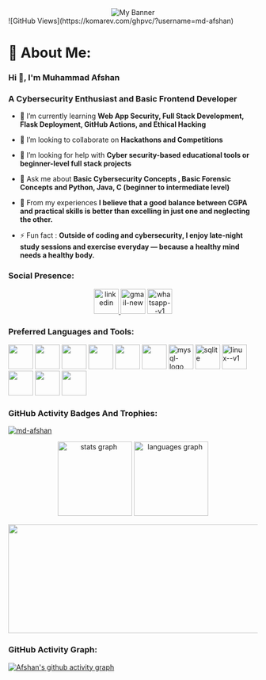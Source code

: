 <div align="center">
  <img src="https://github.com/user-attachments/assets/c688c9e7-f13b-4cc0-8679-cb185f438818" alt="My Banner" />
</div>
![GitHub Views](https://komarev.com/ghpvc/?username=md-afshan)


# 💫 About Me:

### Hi 👋, I'm Muhammad Afshan
### A Cybersecurity Enthusiast and Basic Frontend Developer

- 🌱 I’m currently learning **Web App Security, Full Stack Development, Flask Deployment, GitHub Actions, and Ethical Hacking**

- 👯 I’m looking to collaborate on **Hackathons and Competitions**

- 🤝 I’m looking for help with **Cyber security-based educational tools or beginner-level full stack projects**

- 💬 Ask me about **Basic Cybersecurity Concepts , Basic Forensic Concepts and Python, Java, C (beginner to intermediate level)**

- 📄 From my experiences **I believe that a good balance between CGPA and practical skills is better than excelling in just one and neglecting the other.**

- ⚡ Fun fact : **Outside of coding and cybersecurity, I enjoy late-night study sessions and exercise everyday — because a healthy mind needs a healthy body.**

### Social Presence:
<div align="center">
<a href="https://www.linkedin.com/in/muhammadafshan22/" target="_blank">
  <img width="50" height="50" src="https://img.icons8.com/fluency/48/linkedin.png" alt="linkedin"/>
</a>

<a href="mailto:md.afshan2204@gmail.com" target="_blank">
<img width="50" height="50" src="https://img.icons8.com/color/48/gmail-new.png" alt="gmail-new"/></a>

<a href="https://wa.me/917550080321" target="_blank">
  <img width="50" height="50" src="https://img.icons8.com/color/48/whatsapp--v1.png" alt="whatsapp--v1"/>
</a>

</div>

### Preferred Languages and Tools:
<p align="left"> <img height="50" width="50" src="https://img.icons8.com/color/48/000000/python.png" /> 
<img height="50" width="50" src="https://img.icons8.com/color/48/000000/c-programming.png" /> 
<img height="50" width="50" src="https://img.icons8.com/color/48/000000/java-coffee-cup-logo.png" /> 
<img height="50" width="50" src="https://img.icons8.com/color/48/000000/html-5.png" /> 
<img height="50" width="50" src="https://img.icons8.com/color/48/000000/css3.png" /> 
<img height="50" width="50" src="https://img.icons8.com/color/48/000000/javascript.png"/>
<img height="50" width="50" src="https://img.icons8.com/fluency/48/mysql-logo.png" alt="mysql-logo"/>
<img height="50" width="50" src="https://www.vectorlogo.zone/logos/sqlite/sqlite-icon.svg" alt="sqlite"  />
<img height="50" width="50" src="https://img.icons8.com/color/48/linux--v1.png" alt="linux--v1"/>
<img height="50" width="50" src="https://img.icons8.com/color/48/000000/google-firebase-console.png"/> 
<img height="50" width="50" src="https://img.icons8.com/color/50/000000/git.png"/>
<img height="50" width="50" src="https://img.icons8.com/color/48/000000/visual-studio-code-2019.png"/> </p>

### GitHub Activity Badges And Trophies:
<p align="left"> <a href="https://github.com/ryo-ma/github-profile-trophy"><img src="https://github-profile-trophy.vercel.app/?username=md-afshan" alt="md-afshan" /></a> </p>
<div align="center">
  <img src="https://github-readme-stats.vercel.app/api?username=md-afshan&hide_title=false&hide_rank=false&show_icons=true&include_all_commits=true&count_private=true&disable_animations=false&theme=dracula&locale=en&hide_border=false" height="150" alt="stats graph"  />
  <img src="https://github-readme-stats.vercel.app/api/top-langs?username=md-afshan&locale=en&hide_title=false&layout=compact&card_width=320&langs_count=5&theme=dracula&hide_border=false" height="150" alt="languages graph"  />
</div>

<p align="center">
  <img width="800" height="220" src="https://streak-stats.demolab.com?user=md-afshan&theme=highcontrast&hide_border=true&border_radius=5&card_width=800">
</p>

### GitHub Activity Graph:
[![Afshan's github activity graph](https://github-readme-activity-graph.vercel.app/graph?username=Md-Afshan&bg_color=ffffff&color=000000&line=009e00&point=000000&area=true&hide_border=true)](https://github.com/ashutosh00710/github-readme-activity-graph)
